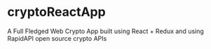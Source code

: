 # cryptoReactApp
A Full Fledged Web Crypto App built using React + Redux and using RapidAPI open source crypto APIs
